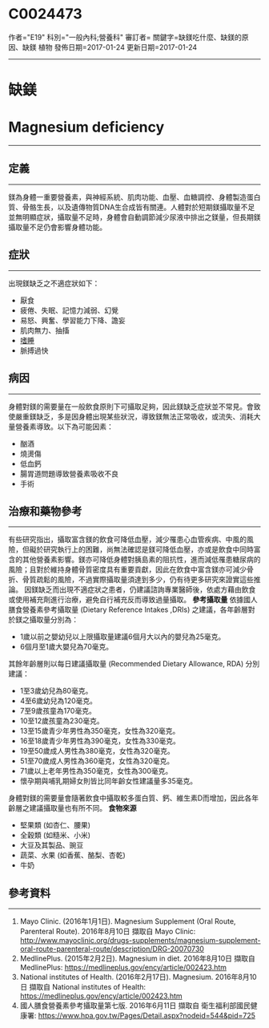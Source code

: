 # C0024473
作者="E19"
科別="一般內科;營養科"
審訂者=
關鍵字=缺鎂吃什麼、缺鎂的原因、缺鎂 植物
發佈日期=2017-01-24
更新日期=2017-01-24

----------
# 缺鎂
# Magnesium deficiency
----------
## 定義
----------

鎂為身體一重要營養素，與神經系統、肌肉功能、血壓、血糖調控、身體製造蛋白質、骨骼生長，以及遺傳物質DNA生合成皆有關連。人體對於短期鎂攝取量不足並無明顯症狀，攝取量不足時，身體會自動調節減少尿液中排出之鎂量，但長期鎂攝取量不足仍會影響身體功能。 

## 症狀
----------

出現鎂缺乏之不適症狀如下：

- 厭食
- 疲倦、失眠、記憶力減弱、幻覺
- 易怒、興奮、學習能力下降、譫妄
- 肌肉無力、抽搐
- [嗜睡](C0013144)
- 脈搏過快 
## 病因
----------

身體對鎂的需要量在一般飲食原則下可攝取足夠，因此鎂缺乏症狀並不常見。會致使嚴重鎂缺乏，多是因身體出現某些狀況，導致鎂無法正常吸收，或流失、消耗大量營養素導致。以下為可能因素：

- 酗酒
- 燒燙傷
- 低血鈣
- 腸胃道問題導致營養素吸收不良
- 手術 
## 治療和藥物參考
----------

有些研究指出，攝取富含鎂的飲食可降低血壓，減少罹患心血管疾病、中風的風險，但礙於研究執行上的困難，尚無法確認是鎂可降低血壓，亦或是飲食中同時富含的其他營養素影響。鎂亦可降低身體對胰島素的阻抗性，進而減低罹患糖尿病的風險；且對於維持身體骨質密度具有重要貢獻，因此在飲食中富含鎂亦可減少骨折、骨質疏鬆的風險，不過實際攝取量須達到多少，仍有待更多研究來證實這些推論。 
因鎂缺乏而出現不適症狀之患者，仍建議諮詢專業醫師後，依處方藉由飲食或使用補充劑進行治療，避免自行補充反而導致過量攝取。
**參考攝取量**
依據國人膳食營養素參考攝取量 (Dietary Reference Intakes ,DRIs) 之建議，各年齡層對於鎂之攝取量分別為：

- 1歲以前之嬰幼兒以上限攝取量建議6個月大以內的嬰兒為25毫克。
- 6個月至1歲大嬰兒為70毫克。

其餘年齡層則以每日建議攝取量 (Recommended Dietary Allowance, RDA) 分別建議：

- 1至3歲幼兒為80毫克。
- 4至6歲幼兒為120毫克。
- 7至9歲孩童為170毫克。
- 10至12歲孩童為230毫克。
- 13至15歲青少年男性為350毫克，女性為320毫克。
- 16至18歲青少年男性為390毫克，女性為330毫克。
- 19至50歲成人男性為380毫克，女性為320毫克。
- 51至70歲成人男性為360毫克，女性為320毫克。
- 71歲以上老年男性為350毫克，女性為300毫克。
- 懷孕期與哺乳期婦女則皆比同年齡女性建議量多35毫克。 

身體對鎂的需要量會隨著飲食中攝取較多蛋白質、鈣、維生素D而增加，因此各年齡層之建議攝取量也有所不同。 
**食物來源**

- 堅果類 (如杏仁、腰果)
- 全穀類 (如糙米、小米)
- 大豆及其製品、豌豆
- 蔬菜、水果 (如香蕉、酪梨、杏乾)
- 牛奶
## 參考資料

---

1. Mayo Clinic. (2016年1月1日). Magnesium Supplement (Oral Route, Parenteral Route). 2016年8月10日 擷取自 Mayo Clinic: 
  http://www.mayoclinic.org/drugs-supplements/magnesium-supplement-oral-route-parenteral-route/description/DRG-20070730
2. MedlinePlus. (2015年2月2日). Magnesium in diet. 2016年8月10日 擷取自 MedlinePlus: 
  https://medlineplus.gov/ency/article/002423.htm
3. National institutes of Health. (2016年2月17日). Magnesium. 2016年8月10日 擷取自 National institutes of Health: 
  https://medlineplus.gov/ency/article/002423.htm
4. 國人膳食營養素參考攝取量第七版. 2016年6月11日 擷取自 衛生福利部國民健康署: https://www.hpa.gov.tw/Pages/Detail.aspx?nodeid=544&pid=725

